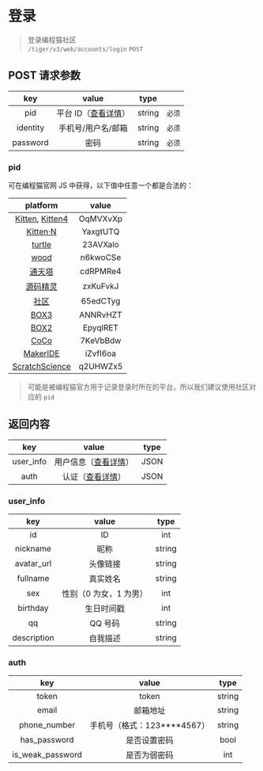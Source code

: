 # 登录

> 登录编程猫社区  
> `/tiger/v3/web/accounts/login` `POST`

## POST 请求参数

|   key    |            value            |  type  |        |
| :------: | :-------------------------: | :----: | :----: |
|   pid    | 平台 ID（[查看详情](#pid)） | string | `必须` |
| identity |     手机号/用户名/邮箱      | string | `必须` |
| password |            密码             | string | `必须` |

### pid

可在编程猫官网 JS 中获得，以下值中任意一个都是合法的：

|                                   platform                                    |  value   |
| :---------------------------------------------------------------------------: | :------: |
| [Kitten](https://kitten4.codemao.cn/), [Kitten4](https://kitten4.codemao.cn/) | OqMVXvXp |
|                     [Kitten·N](https://kn.codemao.cn/)                        | YaxgtUTQ |
|                     [turtle](https://turtle.codemao.cn/)                      | 23AVXalo |
|                       [wood](https://wood.codemao.cn/)                        | n6kwoCSe |
|                       [通天塔](https://tob.codemao.cn/)                       | cdRPMRe4 |
|                  [源码精灵](https://trainer-pc.codemao.cn/)                   | zxKuFvkJ |
|                       [社区](https://shequ.codemao.cn/)                       | 65edCTyg |
|                       [BOX3](https://box3.codemao.cn/)                        | ANNRvHZT |
|                        [BOX2](https://box.codemao.cn/)                        | EpyqlRET |
|                       [CoCo](https://coco.codemao.cn/)                        | 7KeVbBdw |
|                     [MakerIDE](https://maker.codemao.cn/)                     | iZvfI6oa |
|                 [ScratchScience](https://science.codemao.cn/)                 | q2UHWZx5 |

> 可能是被编程猫官方用于记录登录时所在的平台，所以我们建议使用社区对应的 `pid`

## 返回内容

|    key    |               value                | type |
| :-------: | :--------------------------------: | :--: |
| user_info | 用户信息（[查看详情](#user_info)） | JSON |
|   auth    |     认证（[查看详情](#auth)）      | JSON |

### user_info

|     key     |         value          |  type  |
| :---------: | :--------------------: | :----: |
|     id      |           ID           |  int   |
|  nickname   |          昵称          | string |
| avatar_url  |        头像链接        | string |
|  fullname   |        真实姓名        | string |
|     sex     | 性别（0 为女，1 为男） |  int   |
|  birthday   |       生日时间戳       |  int   |
|     qq      |        QQ 号码         | string |
| description |        自我描述        | string |

### auth

|       key        |              value              |  type  |
| :--------------: | :-----------------------------: | :----: |
|      token       |              token              | string |
|      email       |            邮箱地址             | string |
|   phone_number   | 手机号（格式：123\*\*\*\*4567） | string |
|   has_password   |          是否设置密码           |  bool  |
| is_weak_password |          是否为弱密码           |  int   |
